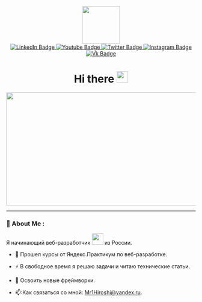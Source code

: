 <div id="header" align="center">
  <img src="https://static.tildacdn.com/tild6237-3339-4963-b664-656562633766/beaverswork.gif" width="100px"/>
  <div id="badges">
    <a href="your-linkedin-URL">
      <img src="https://img.shields.io/badge/LinkedIn-blue?style=for-the-badge&logo=linkedin&logoColor=white" alt="LinkedIn Badge"/>
    </a>
    <a href="your-youtube-URL">
      <img src="https://img.shields.io/badge/YouTube-red?style=for-the-badge&logo=youtube&logoColor=white" alt="Youtube Badge"/>
    </a>
    <a href="your-twitter-URL">
      <img src="https://img.shields.io/badge/Twitter-blue?style=for-the-badge&logo=twitter&logoColor=white" alt="Twitter Badge"/>
    </a>
    <a href="your-instagram-URL">
      <img src="https://img.shields.io/badge/Instagram-purple?style=for-the-badge&logo=instagram&logoColor=white" alt="Instagram Badge"/>
    </a>
    <a href="your-VK-URL">
      <img src="https://img.shields.io/badge/Вконтакте-blue?style=for-the-badge&logo=VK&logoColor=white" alt="Vk Badge"/>
    </a>
  </div>
  <img src="https://komarev.com/ghpvc/?username=Alexandr-Kotov&style=flat-square&color=blue" alt=""/>
  <h1>
    Hi there
    <img src="https://media.giphy.com/media/hvRJCLFzcasrR4ia7z/giphy.gif" width="30px"/>
  </h1>
</div>
<div align="center">
  <img src="https://www.300feetout.com/wp-content/uploads/2018/07/300FeetOut_YourWebsiteIsAlive.gif" width="600" height="300"/>
</div>

---

### :ghost: About Me :

Я начинающий веб-разработчик <img src="https://media.giphy.com/media/WUlplcMpOCEmTGBtBW/giphy.gif" width="30"> из России.

- :telescope: Прошел курсы от Яндекс.Практикум по веб-разработке.

- :zap: В свободное время я решаю задачи и читаю технические статьи.

- :purple_heart: Освоить новые фреймворки.

- :mailbox::Как связаться со мной: Mr1Hiroshi@yandex.ru.
